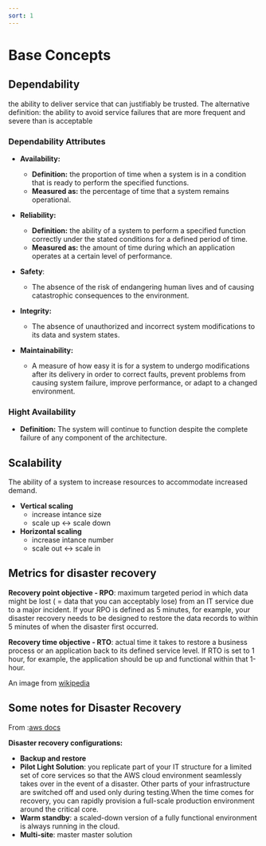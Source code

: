 ```yaml
---
sort: 1
---
```


# Base Concepts

## Dependability
the ability to deliver service that can justifiably be trusted.
The alternative definition: the ability to avoid service failures that are more frequent and severe than is acceptable

### Dependability Attributes


- **Availability:**
    - **Definition:** the proportion of time when a system is in a condition that is ready to perform the specified functions.
    - **Measured as:** the percentage of time that a system remains operational.


- **Reliability:**
  - **Definition:** the ability of a system to perform a specified function correctly under the stated conditions for a defined period of time.
  - **Measured as:** the amount of time during which an application operates at a certain level of performance.

- **Safety**:
  - The absence of the risk of endangering human lives and of causing catastrophic consequences to the environment.

- **Integrity:**
  - The absence of unauthorized and incorrect system modifications to its data and system states.

- **Maintainability:**
  - A measure of how easy it is for a system to undergo modifications after its delivery in order to correct faults, prevent problems from causing system failure, improve performance, or adapt to a changed environment.


### Hight Availability
  - **Definition:** The system will continue to function despite the complete failure of any component of the architecture.


## Scalability
The ability of a system to increase resources to accommodate increased demand.

- **Vertical scaling**
  - increase intance size
  - scale up <-> scale down
- **Horizontal scaling**
  - increase intance number
  - scale out <-> scale in



## Metrics for disaster recovery

**Recovery point objective - RPO**: maximum targeted period in which data might be lost ( = data that you can acceptably lose) from an IT service due to a major incident.
If your RPO is defined as 5 minutes, for example, your disaster recovery needs to be designed to restore the data records to within 5 minutes of when the disaster first occurred.

**Recovery time objective - RTO**: actual time it takes to restore a business process or an application back to its defined service level.
If RTO is set to 1 hour, for example, the application should be up and functional within that 1-hour.


An image from [wikipedia](https://fr.wikipedia.org/wiki/Fichier:RTO_RPO.gif)


## Some notes for Disaster Recovery
From :[aws docs](https://aws.amazon.com/blogs/publicsector/rapidly-recover-mission-critical-systems-in-a-disaster/)

**Disaster recovery configurations:**
- **Backup and restore**
- **Pilot Light Solution**: you replicate part of your IT structure for a limited set of core services so that the AWS cloud environment seamlessly takes over in the event of a disaster. Other parts of your infrastructure are switched off and used only during testing.When the time comes for recovery, you can rapidly provision a full-scale production environment around the critical core.
- **Warm standby**: a scaled-down version of a fully functional environment is always running in the cloud.
- **Multi-site**: master master solution